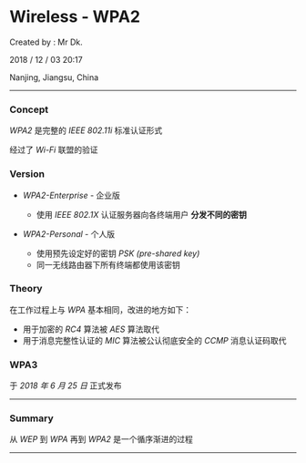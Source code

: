 # Wireless - WPA2

Created by : Mr Dk.

2018 / 12 / 03 20:17

Nanjing, Jiangsu, China

---

### Concept

_WPA2_ 是完整的 _IEEE 802.11i_ 标准认证形式

经过了 _Wi-Fi_ 联盟的验证

### Version

* _WPA2-Enterprise_ - 企业版

  * 使用 _IEEE 802.1X_ 认证服务器向各终端用户 __分发不同的密钥__

* _WPA2-Personal_ - 个人版

  * 使用预先设定好的密钥 _PSK (pre-shared key)_
  * 同一无线路由器下所有终端都使用该密钥

### Theory

在工作过程上与 _WPA_ 基本相同，改进的地方如下：

* 用于加密的 _RC4_ 算法被 _AES_ 算法取代
* 用于消息完整性认证的 _MIC_ 算法被公认彻底安全的 _CCMP_ 消息认证码取代

### WPA3

于 _2018 年 6 月 25 日_ 正式发布

---

### Summary

从 _WEP_ 到 _WPA_ 再到 _WPA2_ 是一个循序渐进的过程

---

